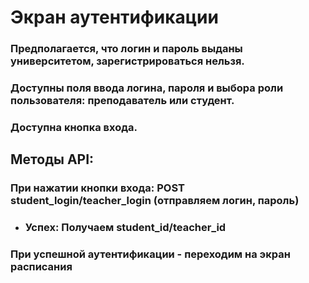 # Экран аутентификации
### Предполагается, что логин и пароль выданы университетом, зарегистрироваться нельзя.
### Доступны поля ввода логина, пароля и выбора роли пользователя: преподаватель или студент.
### Доступна кнопка входа.
## Методы API:
### При нажатии кнопки входа: POST student_login/teacher_login (отправляем логин, пароль)
- ### Успех: Получаем student_id/teacher_id
### При успешной аутентификации - переходим на экран расписания